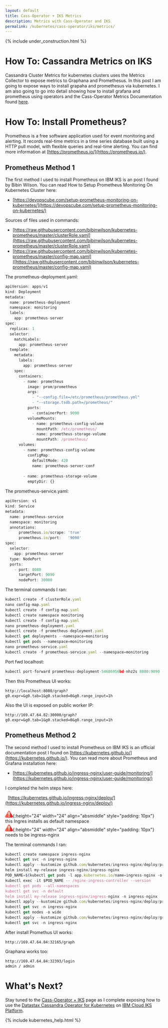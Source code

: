 ```yaml
---
layout: default
title: Cass-Operator + IKS Metrics
description: Metrics with Cass-Operator and IKS
permalink: /kubernetes/cass-operator/iks/metrics/
---
```


{% include under_construction.html %}

# How To: Cassandra Metrics on IKS

Cassandra Cluster Metrics for kubernetes clusters uses the Metrics Collector to expose metrics to Graphana and Promethesus.  In this post I am going to expose ways to install grapaha and promethesus via kubernetes.  I am also going to go into detail showing how to  install grafana and prometheus using operators and the Cass-Operator Metrics Documentation found [here](https://docs.datastax.com/en/cass-operator/doc/cass-operator/cassOperatorMetricReporterDashboards.html).

# How To: Install Prometheus?

 Prometheus is a free software application used for event monitoring and alerting. It records real-time metrics in a time series database built using a HTTP pull model, with flexible queries and real-time alerting.  You can find more information at [https://prometheus.io/](https://prometheus.io/).

## Prometheus Method 1

The first method I used to install Prometheus on IBM IKS is an post I found by Bibin Wilson.  You can read How to Setup Prometheus Monitoring On Kubernetes Cluster here:
*  [https://devopscube.com/setup-prometheus-monitoring-on-kubernetes/](https://devopscube.com/setup-prometheus-monitoring-on-kubernetes/)

Sources of files used in commands:
*  [https://raw.githubusercontent.com/bibinwilson/kubernetes-prometheus/master/clusterRole.yaml](https://raw.githubusercontent.com/bibinwilson/kubernetes-prometheus/master/clusterRole.yaml)
*  [https://raw.githubusercontent.com/bibinwilson/kubernetes-prometheus/master/config-map.yaml]([https://raw.githubusercontent.com/bibinwilson/kubernetes-prometheus/master/config-map.yaml)

The prometheus-deployment.yaml:

```js
apiVersion: apps/v1
kind: Deployment
metadata:
  name: prometheus-deployment
  namespace: monitoring
  labels:
    app: prometheus-server
spec:
  replicas: 1
  selector:
    matchLabels:
      app: prometheus-server
  template:
    metadata:
      labels:
        app: prometheus-server
    spec:
      containers:
        - name: prometheus
          image: prom/prometheus
          args:
            - "--config.file=/etc/prometheus/prometheus.yml"
            - "--storage.tsdb.path=/prometheus/"
          ports:
            - containerPort: 9090
          volumeMounts:
            - name: prometheus-config-volume
              mountPath: /etc/prometheus/
            - name: prometheus-storage-volume
              mountPath: /prometheus/
      volumes:
        - name: prometheus-config-volume
          configMap:
            defaultMode: 420
            name: prometheus-server-conf
  
        - name: prometheus-storage-volume
          emptyDir: {}
```

The prometheus-service.yaml:

```js
apiVersion: v1
kind: Service
metadata:
  name: prometheus-service
  namespace: monitoring
  annotations:
      prometheus.io/scrape: 'true'
      prometheus.io/port:   '9090'
spec:
  selector: 
    app: prometheus-server
  type: NodePort  
  ports:
    - port: 8080
      targetPort: 9090 
      nodePort: 30000
```

The terminal commands I ran:

```js
kubectl create -f clusterRole.yaml
nano config-map.yaml
kubectl create -f config-map.yaml
kubectl create namespace monitoring
kubectl create -f config-map.yaml
nano prometheus-deployment.yaml
kubectl create -f prometheus-deployment.yaml
kubectl get deployments --namespace=monitoring
kubectl get pods --namespace=monitoring
nano prometheus-service.yaml
kubectl create -f prometheus-service.yaml --namespace=monitoring
```

Port fwd localhost:

```js
kubectl port-forward prometheus-deployment-54686956bd-nhz2s 8080:9090 -n monitoring
```

Then this Prometheus UI works:

	http://localhost:8080/graph?g0.expr=&g0.tab=1&g0.stacked=0&g0.range_input=1h

Also the UI is exposed on public worker IP:

	http://169.47.64.82:30000/graph?g0.expr=&g0.tab=1&g0.stacked=0&g0.range_input=1h

## Prometheus Method 2

The second method I used to install Prometheus on IBM IKS is an official documentation post I found on [https://kubernetes.github.io/](https://kubernetes.github.io/).  You can read more about Prometheus and Grafana installation here:

*  [https://kubernetes.github.io/ingress-nginx/user-guide/monitoring/](https://kubernetes.github.io/ingress-nginx/user-guide/monitoring/)

I completed the helm steps here:

&nbsp; [https://kubernetes.github.io/ingress-nginx/deploy/](https://kubernetes.github.io/ingress-nginx/deploy/)

![WARNING](/assets/images/error.png){:height="24" width="24" align="absmiddle" style="padding: 10px"}  this Ingres installs as default namespace<br>
![WARNING](/assets/images/error.png){:height="24" width="24" align="absmiddle" style="padding: 10px"}  needs to be ingress-nginx

The terminal commands I ran:

```js
kubectl create namespace ingress-nginx
kubectl get svc -n ingress-nginx
kubectl apply --kustomize github.com/kubernetes/ingress-nginx/deploy/prometheus/
helm install my-release ingress-nginx/ingress-nginx
POD_NAME=$(kubectl get pods -l app.kubernetes.io/name=ingress-nginx -o jsonpath='{.items[0].metadata.name}')\
kubectl exec -it $POD_NAME -- /nginx-ingress-controller --version
kubectl get pods --all-namespaces
kubectl get svc -n default
helm install my-release ingress-nginx/ingress-nginx -n ingress-nginx
kubectl apply --kustomize github.com/kubernetes/ingress-nginx/deploy/prometheus/
kubectl get svc -n ingress-nginx
kubectl get nodes -o wide
kubectl apply --kustomize github.com/kubernetes/ingress-nginx/deploy/grafana/
kubectl get svc -n ingress-nginx
```

After install Promethus UI works:

	http://169.47.64.84:32165/graph

Graphana works too:

	http://169.47.64.84:32393/login
	admin / admin

# What's Next?

Stay tuned to the [Cass-Operator + IKS](/kubernetes/cass-operator/iks/) page as I complete exposing how to use the [Datastax Cassandra Operator for Kubernetes](https://docs.datastax.com/en/cass-operator/doc/cass-operator/cassOperatorTOC.html) on [IBM Cloud IKS Platform](https://cloud.ibm.com/kubernetes/).

{% include kubernetes_help.html %}